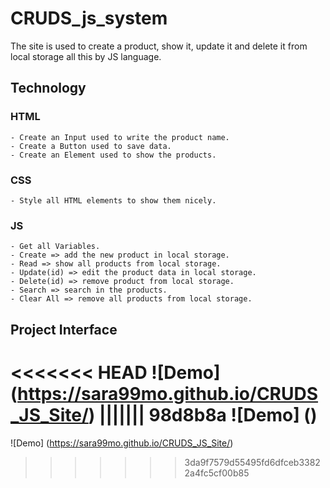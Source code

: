 # CRUDS_js_system
The site is used to create a product, show it, update it and delete it from local storage all this by JS language.

## Technology

### HTML
    - Create an Input used to write the product name.
    - Create a Button used to save data.
    - Create an Element used to show the products.
  
### CSS
    - Style all HTML elements to show them nicely.
### JS
    - Get all Variables.
    - Create => add the new product in local storage.
    - Read => show all products from local storage.
    - Update(id) => edit the product data in local storage.
    - Delete(id) => remove product from local storage.
    - Search => search in the products.
    - Clear All => remove all products from local storage.

## Project Interface
<<<<<<< HEAD
![Demo] (https://sara99mo.github.io/CRUDS_JS_Site/)
||||||| 98d8b8a
![Demo] ()
=======
![Demo] (https://sara99mo.github.io/CRUDS_JS_Site/)
>>>>>>> 3da9f7579d55495fd6dfceb33822a4fc5cf00b85
